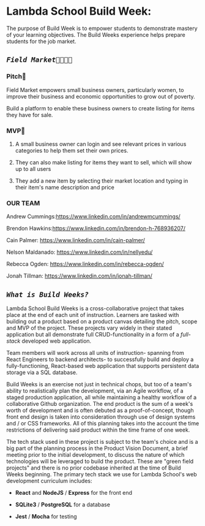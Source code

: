 # Lambda School Build Week:
The purpose of Build Week is to empower students to demonstrate mastery of your learning objectives. The Build Weeks experience helps prepare students for the job market.

## *`Field Market🐝🌾🐓🦀`*


### Pitch🦾

Field Market empowers small business owners, particularly women, to improve their business and
economic opportunities to grow out of poverty.

Build a platform to enable these business owners to create listing for items they have for
sale.

### MVP🎯

1. A small business owner can login and see relevant prices in various categories to help
them set their own prices.

2. They can also make listing for items they want to sell, which will show up to all users

3. They add a new item by selecting their market location and typing in their item's
name description and price

### OUR TEAM

Andrew Cummings:https://www.linkedin.com/in/andrewmcummings/

Brendon Hawkins:https://www.linkedin.com/in/brendon-h-768936207/

Cain Palmer: https://www.linkedin.com/in/cain-palmer/

Nelson Maldanado: https://www.linkedin.com/in/nellyedu/

Rebecca Ogden: https://www.linkedin.com/in/rebecca-ogden/

Jonah Tillman: https://www.linkedin.com/in/jonah-tillman/

## *`What is Build Weeks?`*
Lambda School Build Weeks is a cross-collaborative project that takes place at the end of each unit of instruction. Learners are tasked with building out a product based on a product canvas detailing the pitch, scope and MVP of the project. These projects vary widely in their stated application but all demonstrate full CRUD-functionality in a form of a *full-stack* developed web application.

Team members will work across all units of instruction- spanning from React Engineers to backend architects- to successfully build and deploy a fully-functioning, React-based web application that supports persistent data storage via a SQL database.

Build Weeks is an exercise not just in technical chops, but too of a team's ability to realistically plan the development, via an Agile workflow, of a staged production application, all while maintaining a healthy workflow of a collaborative Github organization. The end product is the sum of a week's worth of development and is often debuted as a proof-of-concept, though front end design is taken into consideration through use of design systems and / or CSS frameworks. All of this planning takes into the account the time restrictions of delivering said product within the time frame of one week.

The tech stack used in these project is subject to the team's choice and is a big part of the planning process in the Product Vision Document, a brief meeting prior to the initial development, to discuss the nature of which technologies will be leveraged to build the product. These are "green field projects" and there is no prior codebase inherited at the time of Build Weeks beginning. The primary tech stack we use for Lambda School's web development curriculum includes:

- **React** and **NodeJS** / **Express** for the front end

- **SQLite3** / **PostgreSQL** for a database

- **Jest** / **Mocha** for testing
